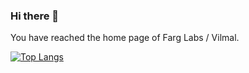 ### Hi there 👋

You have reached the home page of Farg Labs / Vilmal.

[![Top Langs](https://github-readme-stats.vercel.app/api/top-langs/?username=farglabs&layout=compact)](https://github.com/anuraghazra/github-readme-stats)
